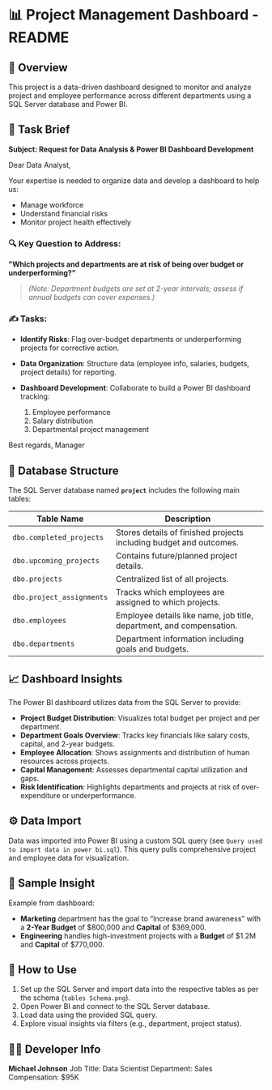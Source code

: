 # 📊 Project Management Dashboard - README

## 📁 Overview

This project is a data-driven dashboard designed to monitor and analyze project and employee performance across different departments using a SQL Server database and Power BI.

## 📑 Task Brief

**Subject: Request for Data Analysis & Power BI Dashboard Development**

Dear Data Analyst,

Your expertise is needed to organize data and develop a dashboard to help us:

* Manage workforce
* Understand financial risks
* Monitor project health effectively

### 🔍 Key Question to Address:

**"Which projects and departments are at risk of being over budget or underperforming?"**

> *(Note: Department budgets are set at 2-year intervals; assess if annual budgets can cover expenses.)*

### ✍️ Tasks:

* **Identify Risks**: Flag over-budget departments or underperforming projects for corrective action.
* **Data Organization**: Structure data (employee info, salaries, budgets, project details) for reporting.
* **Dashboard Development**: Collaborate to build a Power BI dashboard tracking:

  1. Employee performance
  2. Salary distribution
  3. Departmental project management

Best regards,
Manager

## 🧱 Database Structure

The SQL Server database named **`project`** includes the following main tables:

| Table Name                | Description                                                          |
| ------------------------- | -------------------------------------------------------------------- |
| `dbo.completed_projects`  | Stores details of finished projects including budget and outcomes.   |
| `dbo.upcoming_projects`   | Contains future/planned project details.                             |
| `dbo.projects`            | Centralized list of all projects.                                    |
| `dbo.project_assignments` | Tracks which employees are assigned to which projects.               |
| `dbo.employees`           | Employee details like name, job title, department, and compensation. |
| `dbo.departments`         | Department information including goals and budgets.                  |

## 📈 Dashboard Insights

The Power BI dashboard utilizes data from the SQL Server to provide:

* **Project Budget Distribution**: Visualizes total budget per project and per department.
* **Department Goals Overview**: Tracks key financials like salary costs, capital, and 2-year budgets.
* **Employee Allocation**: Shows assignments and distribution of human resources across projects.
* **Capital Management**: Assesses departmental capital utilization and gaps.
* **Risk Identification**: Highlights departments and projects at risk of over-expenditure or underperformance.

## ⚙️ Data Import

Data was imported into Power BI using a custom SQL query (see `Query used to import data in power bi.sql`). This query pulls comprehensive project and employee data for visualization.

## 🧪 Sample Insight

Example from dashboard:

* **Marketing** department has the goal to “Increase brand awareness” with a **2-Year Budget** of \$800,000 and **Capital** of \$369,000.
* **Engineering** handles high-investment projects with a **Budget** of \$1.2M and **Capital** of \$770,000.

## 📌 How to Use

1. Set up the SQL Server and import data into the respective tables as per the schema (`tables Schema.png`).
2. Open Power BI and connect to the SQL Server database.
3. Load data using the provided SQL query.
4. Explore visual insights via filters (e.g., department, project status).

## 👨‍💻 Developer Info

**Michael Johnson**
Job Title: Data Scientist
Department: Sales
Compensation: \$95K
